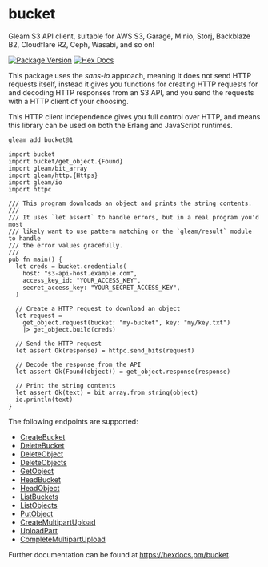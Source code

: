 # bucket

Gleam S3 API client, suitable for AWS S3, Garage, Minio, Storj,
Backblaze B2, Cloudflare R2, Ceph, Wasabi, and so on!

[![Package Version](https://img.shields.io/hexpm/v/bucket)](https://hex.pm/packages/bucket)
[![Hex Docs](https://img.shields.io/badge/hex-docs-ffaff3)](https://hexdocs.pm/bucket/)

This package uses the _sans-io_ approach, meaning it does not send HTTP requests
itself, instead it gives you functions for creating HTTP requests for and
decoding HTTP responses from an S3 API, and you send the requests with a HTTP
client of your choosing.

This HTTP client independence gives you full control over HTTP, and means this
library can be used on both the Erlang and JavaScript runtimes.

```sh
gleam add bucket@1
```
```gleam
import bucket
import bucket/get_object.{Found}
import gleam/bit_array
import gleam/http.{Https}
import gleam/io
import httpc

/// This program downloads an object and prints the string contents.
///
/// It uses `let assert` to handle errors, but in a real program you'd most
/// likely want to use pattern matching or the `gleam/result` module to handle
/// the error values gracefully.
///
pub fn main() {
  let creds = bucket.credentials(
    host: "s3-api-host.example.com",
    access_key_id: "YOUR_ACCESS_KEY",
    secret_access_key: "YOUR_SECRET_ACCESS_KEY",
  )

  // Create a HTTP request to download an object
  let request =
    get_object.request(bucket: "my-bucket", key: "my/key.txt")
    |> get_object.build(creds)

  // Send the HTTP request
  let assert Ok(response) = httpc.send_bits(request)

  // Decode the response from the API
  let assert Ok(Found(object)) = get_object.response(response)

  // Print the string contents
  let assert Ok(text) = bit_array.from_string(object)
  io.println(text)
}
```

The following endpoints are supported:

- [CreateBucket](https://docs.aws.amazon.com/AmazonS3/latest/API/API_CreateBucket.html)
- [DeleteBucket](https://docs.aws.amazon.com/AmazonS3/latest/API/API_DeleteBucket.html)
- [DeleteObject](https://docs.aws.amazon.com/AmazonS3/latest/API/API_DeleteObject.html)
- [DeleteObjects](https://docs.aws.amazon.com/AmazonS3/latest/API/API_DeleteObjects.html)
- [GetObject](https://docs.aws.amazon.com/AmazonS3/latest/API/API_GetObject.html)
- [HeadBucket](https://docs.aws.amazon.com/AmazonS3/latest/API/API_HeadBucket.html)
- [HeadObject](https://docs.aws.amazon.com/AmazonS3/latest/API/API_HeadObject.html)
- [ListBuckets](https://docs.aws.amazon.com/AmazonS3/latest/API/API_ListBuckets.html)
- [ListObjects](https://docs.aws.amazon.com/AmazonS3/latest/API/API_ListObjects.html)
- [PutObject](https://docs.aws.amazon.com/AmazonS3/latest/API/API_PutObject.html)
- [CreateMultipartUpload](https://docs.aws.amazon.com/AmazonS3/latest/API/API_CreateMultipartUpload.html)
- [UploadPart](https://docs.aws.amazon.com/AmazonS3/latest/API/API_UploadPart.html)
- [CompleteMultipartUpload](https://docs.aws.amazon.com/AmazonS3/latest/API/API_CompleteMultipartUpload.html)

Further documentation can be found at <https://hexdocs.pm/bucket>.
